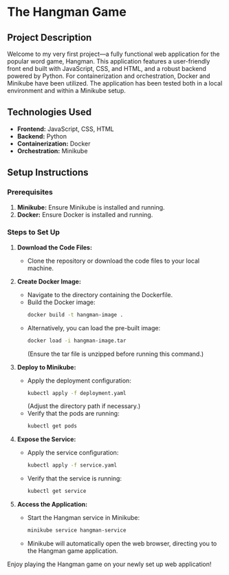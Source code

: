 # The Hangman Game

## Project Description

Welcome to my very first project—a fully functional web application for the popular word game, Hangman. This application features a user-friendly front end built with JavaScript, CSS, and HTML, and a robust backend powered by Python. For containerization and orchestration, Docker and Minikube have been utilized. The application has been tested both in a local environment and within a Minikube setup.

## Technologies Used

- **Frontend:** JavaScript, CSS, HTML
- **Backend:** Python
- **Containerization:** Docker
- **Orchestration:** Minikube

## Setup Instructions

### Prerequisites

1. **Minikube:** Ensure Minikube is installed and running.
2. **Docker:** Ensure Docker is installed and running.

### Steps to Set Up

1. **Download the Code Files:**
   - Clone the repository or download the code files to your local machine.

2. **Create Docker Image:**
   - Navigate to the directory containing the Dockerfile.
   - Build the Docker image:
     ```bash
     docker build -t hangman-image .
     ```
   - Alternatively, you can load the pre-built image:
     ```bash
     docker load -i hangman-image.tar
     ```
     (Ensure the tar file is unzipped before running this command.)

3. **Deploy to Minikube:**
   - Apply the deployment configuration:
     ```bash
     kubectl apply -f deployment.yaml
     ```
     (Adjust the directory path if necessary.)
   - Verify that the pods are running:
     ```bash
     kubectl get pods
     ```

4. **Expose the Service:**
   - Apply the service configuration:
     ```bash
     kubectl apply -f service.yaml
     ```
   - Verify that the service is running:
     ```bash
     kubectl get service
     ```

5. **Access the Application:**
   - Start the Hangman service in Minikube:
     ```bash
     minikube service hangman-service
     ```
   - Minikube will automatically open the web browser, directing you to the Hangman game application.

Enjoy playing the Hangman game on your newly set up web application!
